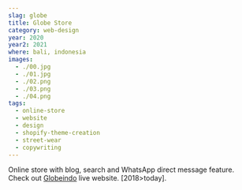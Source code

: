 ```yaml
---
slag: globe
title: Globe Store
category: web-design
year: 2020
year2: 2021
where: bali, indonesia
images:
  - ./00.jpg
  - ./01.jpg
  - ./02.png
  - ./03.png
  - ./04.png
tags:
  - online-store
  - website
  - design
  - shopify-theme-creation
  - street-wear
  - copywriting
---
```


Online store with blog, search and WhatsApp direct message feature.
Check out [Globeindo](https://globeindo.com) live website.
[2018>today].
